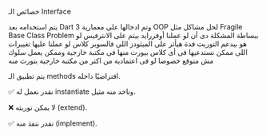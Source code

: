 خصائص الـ Interface

يتم استخدامه بعد Dart 3
وتم ادخالها على معمارية OOP 
لحل مشاكل مثل 
Fragile Base Class Problem
ببساطة المشكلة دى أن لو عملنا أوفررايد بيتم على الانترفيس لو هو بيدعم التوريث فدة هيأثر على الميثودز اللى فالسوبر كلاس لو عملنا عليها تغييرات اللى ممكن نستدعيها فى أى كلاس بيورث منها فى مكتبة خارجية وممكن يعمل سلوك مش متوقع خصوصا لو فى اعتمادية من اكتر من مكتبة خارجية بتورث منه 

يتم تطبيق الـ methods افتراضيًا داخله.

✅ نقدر نعمل له instantiate وناخد منه مثيل.

❌ لا يمكن توريثه (extend).

✅ نقدر ننفذ منه (implement).